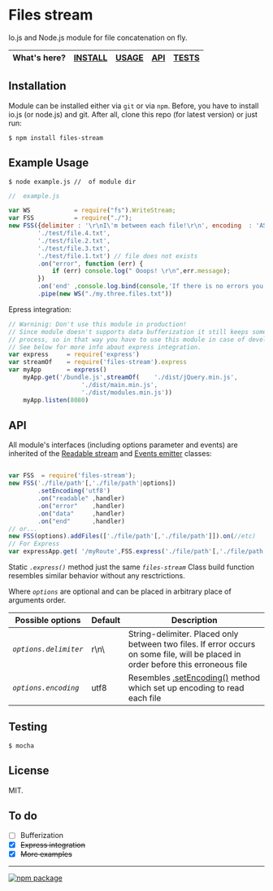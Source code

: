# Files stream


Io.js and Node.js module for file concatenation on fly.


|What's here?| [INSTALL](#installation) | [USAGE](#example-usage) | [API](#api) |[TESTS](#testing)|
|---| --- | --- | ---|---|

## Installation

Module can be installed either via `git` or via `npm`.
Before, you have to install io.js (or node.js) and git. 
After all, clone this repo (for latest version) or just run:
```
$ npm install files-stream
```


## Example Usage

```
$ node example.js //  of module dir
```

```javascript
//  example.js

var WS            = require("fs").WriteStream;
var FSS           = require("./");
new FSS({delimiter : '\r\nI\'m between each file!\r\n', encoding  : 'ASCII'},
        './test/file.4.txt',
        './test/file.2.txt',
        './test/file.3.txt',
        './test/file.1.txt') // file does not exists
        .on("error", function (err) {
            if (err) console.log(" Ooops! \r\n",err.message);
        })
        .on('end' ,console.log.bind(console,'If there is no errors you will able to see me only once!'))
        .pipe(new WS("./my.three.files.txt"))

```
Epress integration:
```javascript
// Warninig: Don't use this module in production!
// Since module doesn't supports data bufferization it still keeps some troubles in files reading
// process, so in that way you have to use this module in case of development only.
// See below for more info about express integration.
var express     = require('express')
var streamOf    = require('files-stream').express
var myApp       = express()
    myApp.get('/bundle.js',streamOf(	'./dist/jQuery.min.js',
					'./dist/main.min.js',
					'./dist/modules.min.js'))
    myApp.listen(8080)

```


## API
All module's interfaces (including options parameter and events) are inherited
of the [Readable stream](https://iojs.org/api/stream.html#stream_class_stream_readable)
and [Events emitter](https://iojs.org/api/events.html) classes:

```javascript

var FSS  = require('files-stream');
new FSS('./file/path'[,'./file/path'|options])
        .setEncoding('utf8')
        .on("readable" ,handler)
        .on("error"    ,handler)
        .on("data"     ,handler)
        .on("end"      ,handler)
// or...
new FSS(options).addFiles(['./file/path'[,'./file/path']]).on(//etc)
// For Express
var expressApp.get( '/myRoute',FSS.express('./file/path'[,'./file/path'|options]))
```
Static *`.express()`* method just the same *`files-stream`* Class build function resembles similar behavior without any resctrictions. 

Where *`options`* are optional and can be placed in arbitrary place of arguments order.

|Possible options|Default|Description|
|--- |--- |--- |
|*`options.delimiter`* | r\n\ | String-delimiter. Placed only between two files. If error occurs on some file, will be placed in order before this erroneous file|
|*`options.encoding`*  | utf8 | Resembles [.setEncoding()](https://iojs.org/api/stream.html#stream_readable_setencoding_encoding) method which set up  encoding to read each file|



## Testing
`$ mocha`

## License
MIT.

## To do

- [ ]  Bufferization
- [x] ~~Express integration~~
- [x] ~~More examples~~

---
[![npm package](https://nodei.co/npm/files-stream.png?downloads=true&downloadRank=true&stars=true)](https://nodei.co/npm/files-stream/)
